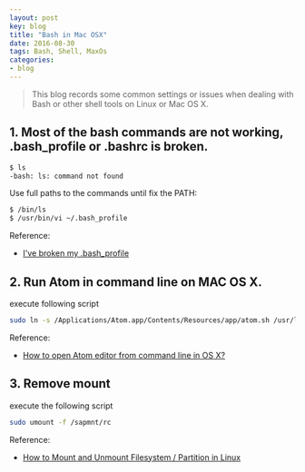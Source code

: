 ```yaml
---
layout: post
key: blog
title: "Bash in Mac OSX"
date: 2016-08-30
tags: Bash, Shell, MaxOs
categories:
- blog
---
```


> This blog records some common settings or issues when dealing with Bash or other shell tools on Linux or Mac OS X.

## 1. Most of the bash commands are not working, .bash_profile or .bashrc is broken.

```sh
$ ls
-bash: ls: command not found
```

Use full paths to the commands until fix the PATH:

```sh
$ /bin/ls
$ /usr/bin/vi ~/.bash_profile
```

Reference:
* [I've broken my .bash_profile](http://superuser.com/questions/170332/ive-broken-my-bash-profile)

## 2. Run Atom in command line on MAC OS X.
execute following script

```sh
sudo ln -s /Applications/Atom.app/Contents/Resources/app/atom.sh /usr/local/bin/atom
```

Reference:
* [How to open Atom editor from command line in OS X?](http://stackoverflow.com/questions/22390709/open-atom-editor-from-command-line)

## 3. Remove mount
execute the following script

```sh
sudo umount -f /sapmnt/rc
```

Reference:
* [How to Mount and Unmount Filesystem / Partition in Linux ](http://www.thegeekstuff.com/2013/01/mount-umount-examples/?utm_source=tuicool)
